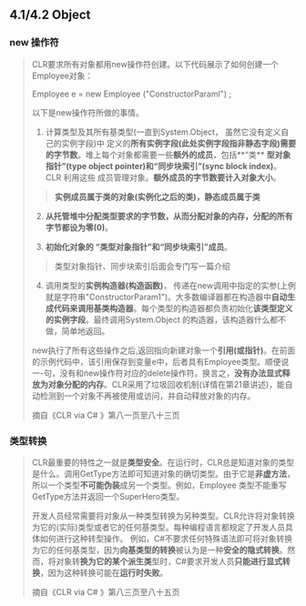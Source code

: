 <h2>4.1/4.2 Object</h2>

<h3>new 操作符</h3>

>CLR要求所有对象都用new操作符创建。以下代码展示了如何创建一个Employee对象：
>
>Employee e = new Employee ("ConstructorParaml") ;
>
>以下是new操作符所做的事情。
>
>1. 计算类型及其所有基类型(一直到System.Object， 虽然它没有定义自己的实例字段)中
>     定义的**所有实例字段(此处实例字段指非静态字段)需要的字节数**。堆上每个对象都需要一些**额外的成员**，包括**“类**
>     **型对象指针”(type object pointer)和“同步块索引”(sync block index)**。CLR 利用这些
>     成员管理对象。**额外成员的字节数要计入对象大小**。
>
>   > **实例成员属于类的对象(实例化之后的类)，静态成员属于类**
>
>2. **从托管堆中分配类型要求的字节数，从而分配对象的内存，分配的所有字节都设为零(0)**。
>
>3. **初始化对象的 “类型对象指针”和“同步块索引”成员**。
>
>   > 类型对象指针、同步块索引后面会专门写一篇介绍
>
>4. 调用类型的**实例构造器(构造函数)**， 传递在new调用中指定的实参(上例就是字符串"ConstructorParam1")。大多数编译器都在构造器中**自动生成代码来调用基类构造器**。每个类型的构造器都负责初始化**该类型定义的实例字段**。最终调用System.Object 的构造器，该构造器什么都不做，简单地返回。
>
>new执行了所有这些操作之后,返回指向新建对象一个**引用(或指针)**。在前面的示例代码中，该引用保存到变量e中，后者具有Employee类型。顺便说一-句，没有和new操作符对应的delete操作符。换言之，**没有办法显式释放为对象分配的内存**。CLR采用了垃圾回收机制(详情在第21章讲述)，能自动检测到一个对象不再被使用或访问，并自动释放对象的内存。
>
>摘自《CLR via C# 》第八一页至八十三页



<h3>类型转换</h3>

> CLR最重要的特性之一就是**类型安全**。在运行时，CLR总是知道对象的类型是什么。调用GetType方法即可知道对象的确切类型。由于它是**非虚方法**，所以一个类型**不可能伪装**成另一个类型。例如，Employee 类型不能重写GetType方法并返回一个SuperHero类型。
>
> 开发人员经常需要将对象从一种类型转换为另种类型。CLR允许将对象转换为它的(实际)类型或者它的任何基类型。每种编程语言都规定了开发人员具体如何进行这种转型操作。
> 例如，C#不要求任何特殊语法即可将对象转换为它的任何基类型，因为**向基类型的转换**被认为是一种**安全的隐式转换**。然而，将对象转**换为它的某个派生类**型时，C#要求开发人员**只能进行显式转换**，因为这种转换可能在**运行时失败**。
>
> 摘自《CLR via C# 》第八三页至八十五页

